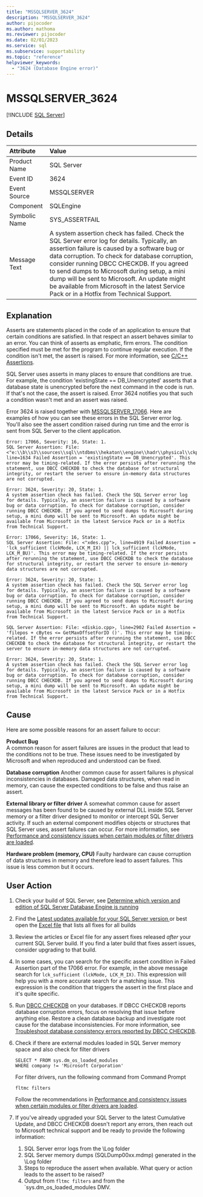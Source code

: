 ```yaml
---
title: "MSSQLSERVER_3624"
description: "MSSQLSERVER_3624"
author: pijocoder
ms.author: mathoma
ms.reviewer: pijocoder
ms.date: 02/01/2023
ms.service: sql
ms.subservice: supportability
ms.topic: "reference"
helpviewer_keywords:
  - "3624 (Database Engine error)"
---
```

# MSSQLSERVER_3624

[!INCLUDE [SQL Server](../../includes/applies-to-version/sqlserver.md)]

## Details

| Attribute | Value |
| :--- | :--- |
| Product Name | SQL Server |
| Event ID | 3624 |
| Event Source | MSSQLSERVER |
| Component | SQLEngine |
| Symbolic Name | SYS_ASSERTFAIL |
| Message Text | A system assertion check has failed. Check the SQL Server error log for details. Typically, an assertion failure is caused by a software bug or data corruption. To check for database corruption, consider running DBCC CHECKDB. If you agreed to send dumps to Microsoft during setup, a mini dump will be sent to Microsoft. An update might be available from Microsoft in the latest Service Pack or in a Hotfix from Technical Support. |

## Explanation

Asserts are statements placed in the code of an application to ensure that certain conditions are satisfied. In that respect an assert behaves similar to an error. You can think of asserts as emphatic, firm errors. The condition specified must be met for the program to continue regular execution. If the condition isn't met, the assert is raised. For more information, see [C/C++ Assertions](/visualstudio/debugger/c-cpp-assertions).

SQL Server uses asserts in many places to ensure that conditions are true. For example, the condition 'existingState == DB_Unencrypted' asserts that a database state is unencrypted before the next command in the code is run. If that's not the case, the assert is raised. Error 3624 notifies you that such a condition wasn't met and an assert was raised.

Error 3624 is raised together with [MSSQLSERVER_17066](mssqlserver-17066-database-engine-error.md). Here are examples of how you can see these errors in the SQL Server error log. You'll also see the assert condition raised during run time and the error is sent from SQL Server to the client application.

 ```output
Error: 17066, Severity: 16, State: 1.
SQL Server Assertion: File: <"e:\\b\\s3\\sources\\sql\\ntdbms\\hekaton\\engine\\hadr\\physical\\ckptctrlprocesslogrecord.cpp">, line=1634 Failed Assertion = 'existingState == DB_Unencrypted'. This error may be timing-related. If the error persists after rerunning the statement, use DBCC CHECKDB to check the database for structural integrity, or restart the server to ensure in-memory data structures are not corrupted.

Error: 3624, Severity: 20, State: 1.
A system assertion check has failed. Check the SQL Server error log for details. Typically, an assertion failure is caused by a software bug or data corruption. To check for database corruption, consider running DBCC CHECKDB. If you agreed to send dumps to Microsoft during setup, a mini dump will be sent to Microsoft. An update might be available from Microsoft in the latest Service Pack or in a Hotfix from Technical Support.
```

```output
Error: 17066, Severity: 16, State: 1.
SQL Server Assertion: File: <"xdes.cpp">, line=4919 Failed Assertion = 'lck_sufficient (lckMode, LCK_M_IX) || lck_sufficient (lckMode, LCK_M_BU)'. This error may be timing-related. If the error persists after rerunning the statement, use DBCC CHECKDB to check the database for structural integrity, or restart the server to ensure in-memory data structures are not corrupted.

Error: 3624, Severity: 20, State: 1.
A system assertion check has failed. Check the SQL Server error log for details. Typically, an assertion failure is caused by a software bug or data corruption. To check for database corruption, consider running DBCC CHECKDB. If you agreed to send dumps to Microsoft during setup, a mini dump will be sent to Microsoft. An update might be available from Microsoft in the latest Service Pack or in a Hotfix from Technical Support.
```

```Error: 17066, Severity: 16, State: 1.
SQL Server Assertion: File: <diskio.cpp>, line=2902 Failed Assertion = 'filepos + cBytes <= GetMaxOffsetForIO ()'. This error may be timing-related. If the error persists after rerunning the statement, use DBCC CHECKDB to check the database for structural integrity, or restart the server to ensure in-memory data structures are not corrupted.

Error: 3624, Severity: 20, State: 1.
A system assertion check has failed. Check the SQL Server error log for details. Typically, an assertion failure is caused by a software bug or data corruption. To check for database corruption, consider running DBCC CHECKDB. If you agreed to send dumps to Microsoft during setup, a mini dump will be sent to Microsoft. An update might be available from Microsoft in the latest Service Pack or in a Hotfix from Technical Support.
```

## Cause

Here are some possible reasons for an assert failure to occur:

**Product Bug**  
A common reason for assert failures are issues in the product that lead to the conditions not to be true. These issues need to be investigated by Microsoft and when reproduced and understood can be fixed.

**Database corruption**
Another common cause for assert failures is physical inconsistencies in databases. Damaged data structures, when read in memory, can cause the expected conditions to be false and thus raise an assert.

**External library or filter driver**
A somewhat common cause for assert messages has been found to be caused by external DLL inside SQL Server memory or a filter driver designed to monitor or intercept SQL Server activity. If such an external component modifies objects or structures that SQL Server uses, assert failures can occur. For more information, see [Performance and consistency issues when certain modules or filter drivers are loaded](/troubleshoot/sql/database-engine/performance/performance-consistency-issues-filter-drivers-modules).

**Hardware problem (memory, CPU)**
Faulty hardware can cause corruption of data structures in memory and therefore lead to assert failures. This issue is less common but it occurs.

## User Action

1. Check your build of SQL Server, see [Determine which version and edition of SQL Server Database Engine is running](/troubleshoot/sql/releases/find-my-sql-version)
1. Find the [Latest updates available for your SQL Server version ](/troubleshoot/sql/releases/download-and-install-latest-updates#latest-updates-available-for-currently-supported-versions-of-sql-server) or best open the [Excel file](https://download.microsoft.com/download/d/3/e/d3e28f3d-6a4f-47ce-aaa5-9d74c5590ed6/SQLServerBuilds.xlsx) that lists all fixes for all builds
1. Review the articles or Excel file for any assert fixes released *after* your current SQL Server build. If you find a later build that fixes assert issues, consider upgrading to that build.
1. In some cases, you can search for the specific assert condition in Failed Assertion part of the 17066 error. For example, in the above message search for `lck_sufficient (lckMode, LCK_M_IX)`. This expression will help you with a more accurate search for a matching issue. This expression is the condition that triggers the assert in the first place and it's quite specific.
1. Run [DBCC CHECKDB](../../t-sql/database-console-commands/dbcc-checkdb-transact-sql.md) on your databases. If DBCC CHECKDB reports database corruption errors, focus on resolving that issue before anything else. Restore a clean database backup and investigate root cause for the database inconsistencies. For more information, see [Troubleshoot database consistency errors reported by DBCC CHECKDB](/troubleshoot/sql/database-engine/database-file-operations/troubleshoot-dbcc-checkdb-errors).
1. Check if there are external modules loaded in SQL Server memory space and also check for filter drivers

   ```tsql
   SELECT * FROM sys.dm_os_loaded_modules
   WHERE company != 'Microsoft Corporation'
   ```

   For filter drivers, run the following command from Command Prompt

   ```bash
   fltmc filters
   ```

   Follow the recommendations in [Performance and consistency issues when certain modules or filter drivers are loaded](/troubleshoot/sql/database-engine/performance/performance-consistency-issues-filter-drivers-modules).

1. If you've already upgraded your SQL Server to the latest Cumulative Update, and DBCC CHECKDB doesn't report any errors, then reach out to Microsoft technical support and be ready to provide the following information:
    1. SQL Server error logs from the \Log folder
    1. SQL Server memory dumps (SQLDump00xx.mdmp) generated in the \Log folder
    1. Steps to reproduce the assert when available. What query or action leads to the assert to be raised?
    1. Output from `fltmc filters` and from the `sys.dm_os_loaded_modules DMV.
